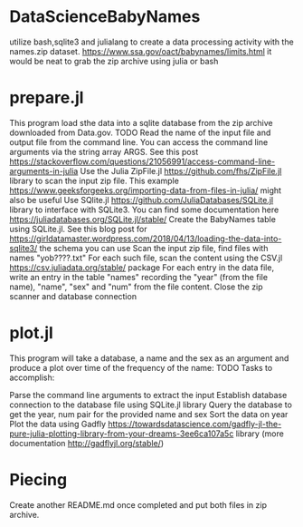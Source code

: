 # DataScienceBabyNames
utilize bash,sqlite3 and julialang to create a data processing activity with the names.zip dataset.
https://www.ssa.gov/oact/babynames/limits.html it would be neat to grab the zip archive using julia or bash

# prepare.jl
This program load sthe data into a sqlite database from the zip archive downloaded from Data.gov. 
TODO
Read the name of the input file and output file from the command line. You can access the command line arguments via the string array ARGS. See this post https://stackoverflow.com/questions/21056991/access-command-line-arguments-in-julia
Use the Julia ZipFile.jl https://github.com/fhs/ZipFile.jl library to scan the input zip file. This example https://www.geeksforgeeks.org/importing-data-from-files-in-julia/ might also be useful 
Use SQlite.jl https://github.com/JuliaDatabases/SQLite.jl library to interface with SQLite3. You can find some documentation here https://juliadatabases.org/SQLite.jl/stable/
Create the BabyNames table using SQLite.jl. See this blog post for https://girldatamaster.wordpress.com/2018/04/13/loading-the-data-into-sqlite3/ the schema you can use 
Scan the input zip file, find files with names "yob????.txt"
For each such file, scan the content using the CSV.jl https://csv.juliadata.org/stable/ package 
For each entry in the data file, write an entry in the table "names" recording the "year" (from the file name), "name", "sex" and "num" from the file content.
Close the zip scanner and database connection

# plot.jl
This program will take a database, a name  and the sex as an argument and produce a plot over time of the frequency of the name:
TODO
Tasks to accomplish:

Parse the command line arguments to extract the input
Establish database connection to the database file using SQLite.jl library
Query the database to get the year, num pair for the provided name and sex
Sort the data on year
Plot the data using Gadfly https://towardsdatascience.com/gadfly-jl-the-pure-julia-plotting-library-from-your-dreams-3ee6ca107a5c library (more documentation http://gadflyjl.org/stable/)

# Piecing
Create another README.md once completed and put both files in zip archive.
